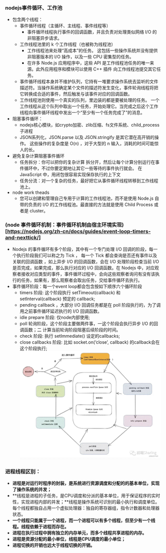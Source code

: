### nodejs事件循环、工作池
- 包含两个线程：
    - 事件循环线程（主循环、主线程、事件线程等）
        - 事件循环线程执行事件的回调函数，并且负责对处理类似网络 I/O 的非阻塞异步请求。
    - 工作线程池里的 k 个工作线程（也被称为线程池）
        - 工作线程池来处理“高成本”的任务。 这包括一些操作系统并没有提供非阻塞版本的 I/O 操作，以及一些 CPU 密集型的任务。
        - 在许多 Node.js 应用程序中，这些 API 是工作线程池任务的唯一来源。此外应用程序和模块可以使用 C++ 插件 向工作线程池提交其它任务。
    - 事件循环线程本身并不维护队列，它持有一堆要求操作系统去监听的文件描述符。当操作系统确定某个文件的描述符发生变化，事件轮询线程将把它转换成合适的事件，然后触发与该事件对应的回调函数。
    - 工作线程池则使用一个真实的队列，里边装的都是要被处理的任务。 一个工作线程从这个队列中取出一个任务，开始处理它。当完成之后这个工作线程向事件循环线程中发出一个“至少有一个任务完成了”的消息。
- 阻塞事件循环：
    - nodejs核心模块，如crypto加密、zlib压缩、fs文件系统、child_process子进程
    - JSON系列化，JSON.parse 以及 JSON.stringify 是其它潜在高开销的操作。 这些操作的复杂度是 O(n) ，对于大型的 n 输入，消耗的时间可能惊人的长。
- 避免复杂计算阻塞事件循环
    - 任务拆分：你可以把你的复杂计算 拆分开，然后让每个计算分别运行在事件循环中，不过你要定期地让其它一些等待的事件执行就会。 在 JavaScript 中，用闭包很容易实现保存执行的上下文
    - 任务分流：对一个复杂的任务，最好把它从事件循环线程转移到工作线程池上。
- node work theads
    - 您可以创建和管理自己专用于计算的工作线程池，而不是使用 Node.js 自带的负责的 I/O 的工作线程池。最直接的方法就是使用 Child Process 或者是 cluster。
### (node 事件循环机制：事件循环机制由宿主环境实现)[https://nodejs.org/zh-cn/docs/guides/event-loop-timers-and-nexttick/]
- Nodejs 的事件循环有多个阶段，其中有一个专门处理 I/O 回调的阶段，每一个执行阶段我们可以称之为 Tick ， 每一个 Tick 都会查询是否还有事件以及关联的回调函数 ，如上异步 I/O 的回调函数，会在 I/O 处理阶段检查当前 I/O 是否完成，如果完成，那么执行对应的 I/O 回调函数。在 Nodejs 中，对应观察者接收对应类型的事件，事件循环过程中，会向这些观察者询问有没有该执行的任务，如果有，那么观察者会取出任务，交给事件循环去执行。
- 事件循环阶段：每一个event loop都会包含按如下顺序六个循环阶段
    - timers 阶段: 这个阶段执行 setTimeout(callback) 和 setInterval(callback) 预定的 callback;
    - pending callback ，大部分 I/O 回调任务都是在 poll 阶段执行的，为了调用之前事件循环延迟执行的 I/O 回调函数。
    - idle prepare 阶段: 仅node内部使用;
    - poll 轮询阶段，这个阶段主要做两件事，一这个阶段会执行异步 I/O 的回调函数；二 计算当前轮询阶段阻塞后续阶段的时间。
    - check 阶段: 执行 setImmediate() 设定的callbacks;
    - close callbacks 阶段: 比如 socket.on(‘close’, callback) 的callback会在这个阶段执行;
![node event loop](node事件循环.jpeg)

### 进程线程区别：
- **进程是对运行时程序的封装，是系统进行资源调度和分配的的基本单位，实现了操作系统的并发；**
- **线程是进程的子任务，是CPU调度和分派的基本单位，用于保证程序的实时性，实现进程内部的并发；**线程是操作系统可识别的最小执行和调度单位。每个线程都独自占用一个虚拟处理器：独自的寄存器组，指令计数器和处理器状态。
- **一个线程只能属于一个进程，而一个进程可以有多个线程，但至少有一个线程。线程依赖于进程而存在。**
- **进程在执行过程中拥有独立的内存单元，而多个线程共享进程的内存。**
- **进程是资源分配的最小单位，线程是CPU调度的最小单位；**
- **进程切换的开销也远大于线程切换的开销。**